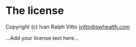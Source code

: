 # The license

Copyright (c) Ivan Ralph Vitto <ivitto@swhealth.com>

...Add your license text here...